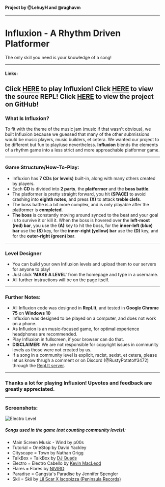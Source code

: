 #### Project by @LehuyH and @raghavm
---
# Influxion - A Rhythm Driven Platformer
The only skill you need is your knowledge of a song!

---
#### Links:
Click [HERE](https://coming.soon/to-theaters) to play Influxion!
Click [HERE](https://coming.soon/to-theaters) to view the source REPL!
Click [HERE](https://github.com/mrcool4000/influxion-rhythm-game) to view the project on GitHub!
---
### What Is Influxion?
To fit with the theme of the music jam (music if that wasn't obvious), we built Influxion because we guessed that many of the other submissions would be music players, music builders, et cetera. We wanted our project to be different but fun to play/use nevertheless. **Influxion** blends the elements of a rhythm game into a less strict and more approachable platformer game.

---
### Game Structure/How-To-Play:
 - Influxion has **7 CDs (or levels)** built-in, along with many others created by players.
 - Each **CD** is divided into **2 parts**, the **platformer** and the **boss battle**.
 - The platformer is pretty straight forward, you hit **(SPACE)** to avoid crashing into **eighth notes**, and press **(X)** to attack **treble clefs**.
 - The boss battle is a bit more complex, and is only playable after the platformer is **completed**.
 - **The boss** is constantly moving around synced to the beat and your goal is to survive it or kill it. When the boss is hovered over the **left-most (red) bar**, you use the **(A)** key to hit the boss, for the **inner-left (blue) bar** use the **(S)** key, for the **inner-right (yellow) bar** use the **(D)**  key, and for the **outer-right (green) bar**.
---

### Level Designer
 - You can build your own Influxion levels and upload them to our servers for anyone to play!
 - Just click **'MAKE A LEVEL'** from the homepage and type in a username.
 - All further instructions will be on the page itself.
---

### Further Notes:
 - All Influxion code was designed in **Repl.It**, and tested in **Google Chrome 75** on **Windows 10**
 - Influxion was designed to be played on a computer, and does not work on a phone.
 - As Influxion is an music-focused game, for optimal experience headphones are recommended.
 - Play Influxion in fullscreen, if your browser can do that.
 - **DISCLAIMER:** We are not responsible for copyright issues in community levels as those were not created by us.
 - If a song in a community level is explicit, racist, sexist, et cetera, please let us know thrugh a comment or on Discord (@RustyPotato#3472) through the [Repl.It server](https://repl.it/discord).
---

### Thanks a lot for playing Influxion! Upvotes and feedback are greatly appreciated.
---
### Screenshots:
![Electro Level](https://cdn.discordapp.com/attachments/543969485598490634/602274139251802112/unknown.png)
##### Songs used in the game (not counting community levels):
 - Main Screen Music - Wind by p00s
 - Tutorial = OneStop by David Yackley
 - Cityscape = Town by Nathan Grigg
 - TalkBox = TalkBox by [DJ Quads](https://twitter.com/djquads?lang=en)
 - Electro = Electro Cabello by [Kevin MacLeod](https://incompetech.com/)
 - Flares = Flares by [NIVIRO](https://www.youtube.com/channel/UCYsQBXpnkduQxGo3z1lstZw)
 - Paradise = Gangsta's Paradise by Jennifer Spengler
 - Skii = Skii by [Lil Scar X Iscopizza (Peninsula Records)](https://www.youtube.com/channel/UCrmVTYUv3BNQHllJyXrZtUg/)
 


